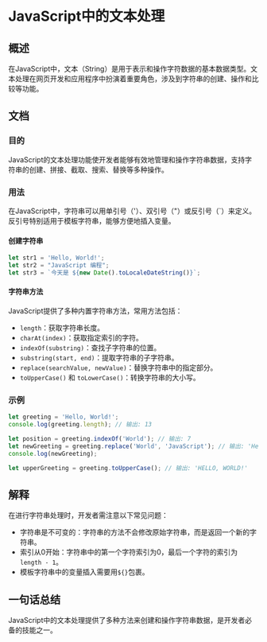 <!--
Meta Description: # JavaScript中的文本处理 ## 概述 在JavaScript中，文本（String）是用于表示和操作字符数据的基本数据类型。文本处理在网页开发和应用程序中扮演着重要角色，涉及到字符串的创建、操作和比较等功能。 ## 文档 ### 目的 JavaScript的文本处理功能使开发者能够有效地...
Meta Keywords: let, javascript, world, greeting, hello
-->

# JavaScript中的文本处理

## 概述
在JavaScript中，文本（String）是用于表示和操作字符数据的基本数据类型。文本处理在网页开发和应用程序中扮演着重要角色，涉及到字符串的创建、操作和比较等功能。

## 文档
### 目的
JavaScript的文本处理功能使开发者能够有效地管理和操作字符串数据，支持字符串的创建、拼接、截取、搜索、替换等多种操作。

### 用法
在JavaScript中，字符串可以用单引号（'）、双引号（"）或反引号（`）来定义。反引号特别适用于模板字符串，能够方便地插入变量。

#### 创建字符串
```javascript
let str1 = 'Hello, World!';
let str2 = "JavaScript 编程";
let str3 = `今天是 ${new Date().toLocaleDateString()}`;
```

#### 字符串方法
JavaScript提供了多种内置字符串方法，常用方法包括：
- `length`：获取字符串长度。
- `charAt(index)`：获取指定索引的字符。
- `indexOf(substring)`：查找子字符串的位置。
- `substring(start, end)`：提取字符串的子字符串。
- `replace(searchValue, newValue)`：替换字符串中的指定部分。
- `toUpperCase()` 和 `toLowerCase()`：转换字符串的大小写。

### 示例
```javascript
let greeting = 'Hello, World!';
console.log(greeting.length); // 输出: 13

let position = greeting.indexOf('World'); // 输出: 7
let newGreeting = greeting.replace('World', 'JavaScript'); // 输出: 'Hello, JavaScript!'
console.log(newGreeting);

let upperGreeting = greeting.toUpperCase(); // 输出: 'HELLO, WORLD!'
```

## 解释
在进行字符串处理时，开发者需注意以下常见问题：
- 字符串是不可变的：字符串的方法不会修改原始字符串，而是返回一个新的字符串。
- 索引从0开始：字符串中的第一个字符索引为0，最后一个字符的索引为`length - 1`。
- 模板字符串中的变量插入需要用`${}`包裹。

## 一句话总结
JavaScript中的文本处理提供了多种方法来创建和操作字符串数据，是开发者必备的技能之一。